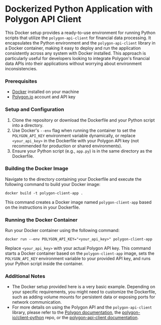 # Dockerized Python Application with Polygon API Client

This Docker setup provides a ready-to-use environment for running Python scripts that utilize the `polygon-api-client` for financial data processing. It encapsulates the Python environment and the `polygon-api-client` library in a Docker container, making it easy to deploy and run the application consistently across any system with Docker installed. This approach is particularly useful for developers looking to integrate Polygon's financial data APIs into their applications without worrying about environment inconsistencies.

### Prerequisites

- [Docker](https://www.docker.com/) installed on your machine
- [Polygon.io](https://polygon.io/) account and API key

### Setup and Configuration

1. Clone the repository or download the Dockerfile and your Python script into a directory.
2. Use Docker's `--env` flag when running the container to set the `POLYGON_API_KEY` environment variable dynamically, or replace `<your_api_key>` in the Dockerfile with your Polygon API key (not recommended for production or shared environments).
3. Ensure your Python script (e.g., `app.py`) is in the same directory as the Dockerfile.

### Building the Docker Image

Navigate to the directory containing your Dockerfile and execute the following command to build your Docker image:

```
docker build -t polygon-client-app .
```

This command creates a Docker image named `polygon-client-app` based on the instructions in your Dockerfile.

### Running the Docker Container

Run your Docker container using the following command:

```
docker run --env POLYGON_API_KEY="<your_api_key>" polygon-client-app
```

Replace `<your_api_key>` with your actual Polygon API key. This command starts a Docker container based on the `polygon-client-app` image, sets the `POLYGON_API_KEY` environment variable to your provided API key, and runs your Python script inside the container.

### Additional Notes

- The Docker setup provided here is a very basic example. Depending on your specific requirements, you might need to customize the Dockerfile, such as adding volume mounts for persistent data or exposing ports for network communication.
- For more details on using the Polygon API and the `polygon-api-client` library, please refer to the [Polygon documentation](https://polygon.io/docs), the [polygon-io/client-python](https://github.com/polygon-io/client-python) repo, or the [polygon-api-client documentation](https://polygon-api-client.readthedocs.io/en/latest/).